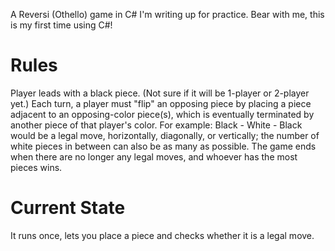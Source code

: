 A Reversi (Othello) game in C# I'm writing up for practice.  Bear with me, this is my first time using C#!

# Rules
Player leads with a black piece.  (Not sure if it will be 1-player or 2-player yet.)  Each turn, a player must "flip" an opposing piece by placing a piece adjacent to an opposing-color piece(s), which is eventually terminated by another piece of that player's color.  For example: Black - White - Black would be a legal move, horizontally, diagonally, or vertically; the number of white pieces in between can also be as many as possible.  The game ends when there are no longer any legal moves, and whoever has the most pieces wins.

# Current State
It runs once, lets you place a piece and checks whether it is a legal move.
